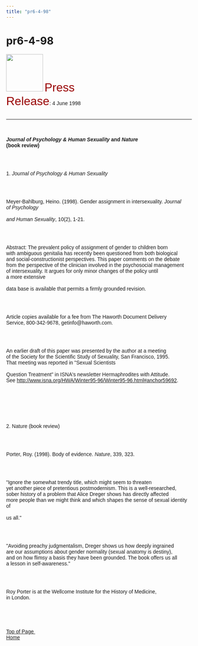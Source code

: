```yaml
---
title: "pr6-4-98"
---
```


# pr6-4-98

  
  


<IMG SRC="/img/logo100.gif" HEIGHT="101" WIDTH="100" NATURALSIZEFLAG="0" ALIGN="BOTTOM" />  
 <FONT FACE="Arial,Helvetica"><FONT COLOR="#990000" SIZE="+3">Press<br />Release</FONT>: 4 June 1998<A NAME="top"></A> <BR /><br />

<HR ALIGN="LEFT" />

<BR /><br /><B><I>Journal of Psychology & Human Sexuality</I> and <I>Nature</I><br />(book review)</B></P><br /><br />

<P>
  1. <I>Journal of Psychology & Human Sexuality</I>
</P>

<br /><br />

<P>
  Meyer-Bahlburg, Heino. (1998). Gender assignment in intersexuality. <I>Journal<br />of Psychology</I> <BR /><br /><I>and Human Sexuality</I>, 10(2), 1-21.
</P>

<br /><br />

<P>
  Abstract: The prevalent policy of assignment of gender to children born<br />with ambiguous genitalia has recently been questioned from both biological<br />and social-constructionist perspectives. This paper comments on the debate<br />from the perspective of the clinician involved in the psychosocial management<br />of intersexuality. It argues for only minor changes of the policy until<br />a more extensive <BR /><br />data base is available that permits a firmly grounded revision.
</P>

<br /><br />

<P>
  Article copies available for a fee from The Haworth Document Delivery<br />Service, 800-342-9678, getinfo@haworth.com.
</P>

<br /><br />

<P>
  An earlier draft of this paper was presented by the author at a meeting<br />of the Society for the Scientific Study of Sexuality, San Francisco, 1995.<br />That meeting was reported in "Sexual Scientists <BR /><br /> Question Treatment" in ISNA's newsletter Hermaphrodites with Attitude. <br /> See <A HREF="http://www.isna.org/newsletter/winter95-96/winter95-96.html#anchor59692">http://www.isna.org/HWA/Winter95-96/Winter95-96.html#anchor59692</A>. <br /> <BR /><br />&nbsp;
</P>

<br /><br />

<P>
  2. Nature (book review)
</P>

<br /><br />

<P>
  Porter, Roy. (1998). Body of evidence. <I>Nature</I>, 339, 323.
</P>

<br /><br />

<P>
  "Ignore the somewhat trendy title, which might seem to threaten<br />yet another piece of pretentious postmodernism. This is a well-researched,<br />sober history of a problem that Alice Dreger shows has directly affected<br />more people than we might think and which shapes the sense of sexual identity<br />of <BR /><br />us all."
</P>

<br /><br />

<P>
  "Avoiding preachy judgmentalism, Dreger shows us how deeply ingrained<br />are our assumptions about gender normality (sexual anatomy is destiny),<br />and on how flimsy a basis they have been grounded. The book offers us all<br />a lesson in self-awareness."
</P>

<br /><br />

<P>
  Roy Porter is at the Wellcome Institute for the History of Medicine,<br />in London.
</P>

<br /><br />

<P>
  &nbsp;&nbsp;&nbsp;&nbsp;&nbsp;&nbsp;&nbsp;&nbsp;&nbsp;&nbsp;&nbsp;&nbsp;&nbsp;&nbsp;&nbsp;&nbsp;&nbsp;&nbsp;&nbsp;&nbsp;&nbsp;&nbsp;&nbsp;&nbsp;&nbsp;&nbsp;&nbsp;&nbsp;&nbsp;&nbsp;&nbsp;&nbsp;&nbsp;&nbsp;&nbsp;&nbsp;&nbsp;&nbsp;&nbsp;&nbsp;&nbsp;&nbsp;&nbsp;&nbsp;&nbsp;&nbsp;<br /><A HREF="#top">Top of Page&nbsp;</A>&nbsp;&nbsp;&nbsp;&nbsp;&nbsp;&nbsp;&nbsp;&nbsp;&nbsp;&nbsp;&nbsp;&nbsp;&nbsp;&nbsp;&nbsp;&nbsp;&nbsp;&nbsp;&nbsp;&nbsp;&nbsp;&nbsp;&nbsp;&nbsp;&nbsp;&nbsp;<br /><A HREF="http://www.isna.org/">Home</A> <BR /><br />&nbsp; <BR /><br />&nbsp; <BR /><br /><FONT FACE="Arial,Helvetica">&nbsp;<br />